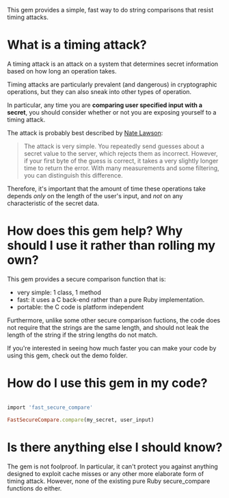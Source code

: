 This gem provides a simple, fast way to do string comparisons that resist timing attacks.

# What is a timing attack? #
A timing attack is an attack on a system that determines secret information based on how long an operation takes.

Timing attacks are particularly prevalent (and dangerous) in cryptographic operations, but they can also sneak into other types of operation.

In particular, any time you are **comparing user specified input with a secret**, you should consider whether or not you are exposing yourself to a timing attack.

The attack is probably best described by [Nate Lawson](http://rdist.root.org/2010/07/19/exploiting-remote-timing-attacks/):

> The attack is very simple. You repeatedly send guesses about a secret value to the server, which rejects them as incorrect. However, if your first byte of the guess is correct, it takes a very slightly longer time to return the error. With many measurements and some filtering, you can distinguish this difference.

Therefore, it's important that the amount of time these operations take depends *only* on the length of the user's input, and *not* on any characteristic of the secret data.

# How does this gem help? Why should I use it rather than rolling my own? #

This gem provides a secure comparison function that is:

 - very simple: 1 class, 1 method
 - fast: it uses a C back-end rather than a pure Ruby implementation.
 - portable: the C code is platform independent

Furthermore, unlike some other secure comparison fuctions, the code does not require that the strings are the same length, and should not leak the length of the string if the string lengths do not match.

If you're interested in seeing how much faster you can make your code by using this gem, check out the demo folder.

# How do I use this gem in my code? #

```ruby

import 'fast_secure_compare'

FastSecureCompare.compare(my_secret, user_input)
```

# Is there anything else I should know? #

The gem is not foolproof. In particular, it can't protect you against anything designed to exploit cache misses or any other more elaborate form of timing attack. However, none of the existing pure Ruby secure_compare functions do either.
